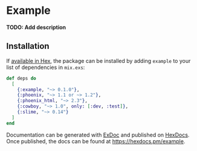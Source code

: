 # Example

**TODO: Add description**

## Installation

If [available in Hex](https://hex.pm/docs/publish), the package can be installed
by adding `example` to your list of dependencies in `mix.exs`:

```elixir
def deps do
  [
    {:example, "~> 0.1.0"},
    {:phoenix, "~> 1.1 or ~> 1.2"},
    {:phoenix_html, "~> 2.3"},
    {:cowboy, "~> 1.0", only: [:dev, :test]},
    {:slime, "~> 0.14"}
  ]
end
```

Documentation can be generated with [ExDoc](https://github.com/elixir-lang/ex_doc)
and published on [HexDocs](https://hexdocs.pm). Once published, the docs can
be found at <https://hexdocs.pm/example>.

